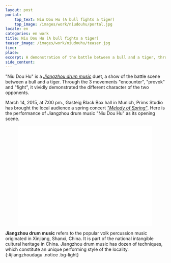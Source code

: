 ```yaml
---
layout: post
portal:
    top_text: Niu Dou Hu (A bull fights a tiger)
    top_image: /images/work/niudouhu/portal.jpg
locale: en
categories: en work
title: Niu Dou Hu (A bull fights a tiger)
teaser_image: /images/work/niudouhu/teaser.jpg
time:
place:
excerpt: A demonstration of the battle between a bull and a tiger, through the 3 movements "encounter", "provoke" and "fight".
side_content:
---
```


"Niu Dou Hu" is a [*Jiangzhou drum music*](#jiangzhoudagu) duet, a show of the battle scene between a bull and a tiger.
Through the 3 movements "encounter", "provok" and "fight", it vividly demonstrated the different character of the two opponents.

March 14, 2015, at 7:00 pm., Gasteig Black Box hall in Munich, Prims Studio has brought the local audience a spring concert
[*"Melody of Spring"*](/en/event/003-melody-of-spring/).
Here is the performance of Jiangzhou drum music "Niu Dou Hu" as its opening scene.

<figure class="video-container">
    <iframe width="420" height="315" src="//www.youtube.com/embed/q9Rpss_C0sk" frameborder="0" allowfullscreen></iframe>
</figure>

<i class="icon-note icon-inline"></i><b>Jiangzhou drum music</b> refers to the popular volk percussion music originated in Xinjiang, Shanxi, China.
It is part of the national intangible cultural heritage in China. Jiangzhou drum music has dozen of techniques,
which constitute an unique performing style of the locality.
{:#jiangzhoudagu .notice .bg-light}
